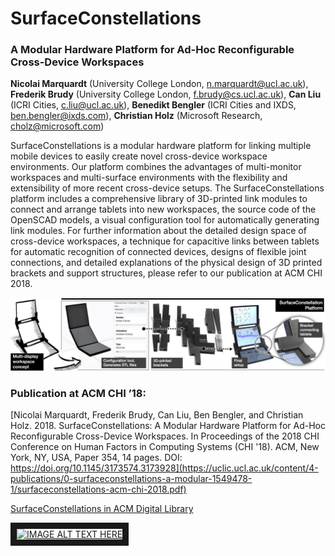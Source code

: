 # SurfaceConstellations
### A Modular Hardware Platform for  Ad-Hoc Reconfigurable Cross-Device Workspaces

__Nicolai Marquardt__ (University College London, n.marquardt@ucl.ac.uk), 
__Frederik Brudy__ (University College London, f.brudy@cs.ucl.ac.uk), 
__Can Liu__ (ICRI Cities, c.liu@ucl.ac.uk), 
__Benedikt Bengler__ (ICRI Cities and IXDS, ben.bengler@ixds.com), 
__Christian Holz__ (Microsoft Research, cholz@microsoft.com)


SurfaceConstellations is a modular hardware platform for linking multiple mobile devices to easily create novel cross-device workspace environments. Our platform combines the advantages of multi-monitor workspaces and multi-surface environments with the flexibility and extensibility of more recent cross-device setups. The SurfaceConstellations platform includes a comprehensive library of 3D-printed link modules to connect and arrange tablets into new workspaces, the source code of the OpenSCAD models, a visual configuration tool for automatically generating link modules. For further information about the detailed design space of cross-device workspaces, a technique for capacitive links between tablets for automatic recognition of connected devices, designs of flexible joint connections, and detailed explanations of the physical design of 3D printed brackets and support structures, please refer to our publication at ACM CHI 2018.

![SurfaceConstellations platform](/images/surfaceconstellations.jpg?raw=true "SurfaceConstellations platform")


### Publication at ACM CHI ’18: 

[Nicolai Marquardt, Frederik Brudy, Can Liu, Ben Bengler, and Christian Holz. 2018. SurfaceConstellations: A Modular Hardware Platform for Ad-Hoc Reconfigurable Cross-Device Workspaces. In Proceedings of the 2018 CHI Conference on Human Factors in Computing Systems (CHI '18). ACM, New York, NY, USA, Paper 354, 14 pages. DOI: https://doi.org/10.1145/3173574.3173928](https://uclic.ucl.ac.uk/content/4-publications/0-surfaceconstellations-a-modular-1549478-1/surfaceconstellations-acm-chi-2018.pdf)

[SurfaceConstellations in ACM Digital Library](https://dl.acm.org/citation.cfm?id=3173928)


<a href="http://www.youtube.com/watch?feature=player_embedded&v=--Yxc7lD2gg" target="_blank"><img src="http://img.youtube.com/vi/--Yxc7lD2gg/0.jpg" 
alt="IMAGE ALT TEXT HERE" width="240" height="180" border="10" /></a>

